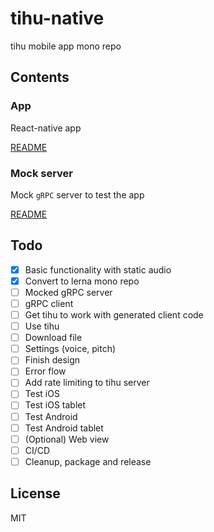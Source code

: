 # tihu-native

tihu mobile app mono repo

## Contents

### App

React-native app

[README](../blob/master/app/README.md)

### Mock server

Mock `gRPC` server to test the app

[README](../blob/master/mock-server/README.md)

## Todo

- [x] Basic functionality with static audio
- [x] Convert to lerna mono repo
- [ ] Mocked gRPC server
- [ ] gRPC client
- [ ] Get tihu to work with generated client code
- [ ] Use tihu
- [ ] Download file
- [ ] Settings (voice, pitch)
- [ ] Finish design
- [ ] Error flow
- [ ] Add rate limiting to tihu server
- [ ] Test iOS
- [ ] Test iOS tablet
- [ ] Test Android
- [ ] Test Android tablet
- [ ] (Optional) Web view
- [ ] CI/CD
- [ ] Cleanup, package and release

## License

MIT
